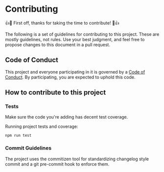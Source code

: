 # Contributing

:+1::tada: First off, thanks for taking the time to contribute! :tada::+1:

The following is a set of guidelines for contributing to this project.
These are mostly guidelines, not rules. Use your best judgment, and feel free
to propose changes to this document in a pull request.

## Code of Conduct

This project and everyone participating in it is governed by a
[Code of Conduct](./CODE_OF_CONDUCT.md). By participating, you are expected to
uphold this code.

## How to contribute to this project

### Tests

Make sure the code you're adding has decent test coverage.

Running project tests and coverage:

```bash
npm run test
```

### Commit Guidelines

The project uses the commitizen tool for standardizing changelog style commit
and a git pre-commit hook to enforce them.
